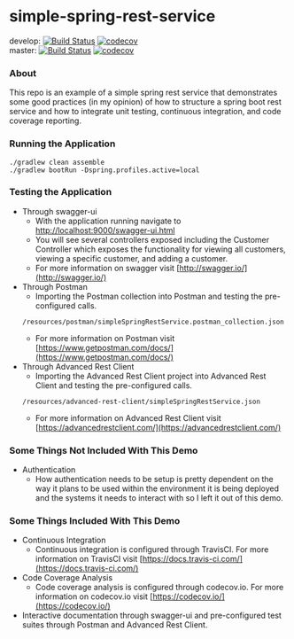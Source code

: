 # simple-spring-rest-service

develop:
[![Build Status](https://travis-ci.org/Cameron-C-Chapman/simple-spring-rest-service.svg?branch=develop)](https://travis-ci.org/Cameron-C-Chapman/simple-spring-rest-service)
[![codecov](https://codecov.io/gh/Cameron-C-Chapman/simple-spring-rest-service/branch/develop/graph/badge.svg)](https://codecov.io/gh/Cameron-C-Chapman/simple-spring-rest-service)
<br/>
master:
[![Build Status](https://travis-ci.org/Cameron-C-Chapman/simple-spring-rest-service.svg?branch=master)](https://travis-ci.org/Cameron-C-Chapman/simple-spring-rest-service)
[![codecov](https://codecov.io/gh/Cameron-C-Chapman/simple-spring-rest-service/branch/master/graph/badge.svg)](https://codecov.io/gh/Cameron-C-Chapman/simple-spring-rest-service)

### About
This repo is an example of a simple spring rest service that demonstrates some good practices (in my opinion) of how to structure a spring boot rest service and how to integrate unit testing, continuous integration, and code coverage reporting.

### Running the Application
```
./gradlew clean assemble
./gradlew bootRun -Dspring.profiles.active=local
```

### Testing the Application
* Through swagger-ui
  * With the application running navigate to [http://localhost:9000/swagger-ui.html](http://localhost:9000/swagger-ui.html)
  * You will see several controllers exposed including the Customer Controller which exposes the functionality for viewing all customers, viewing a specific customer, and adding a customer.
  * For more information on swagger visit [http://swagger.io/](http://swagger.io/)
* Through Postman
  * Importing the Postman collection into Postman and testing the pre-configured calls.
  ```
  /resources/postman/simpleSpringRestService.postman_collection.json
  ```
  * For more information on Postman visit [https://www.getpostman.com/docs/](https://www.getpostman.com/docs/)
* Through Advanced Rest Client
  * Importing the Advanced Rest Client project into Advanced Rest Client and testing the pre-configured calls.
  ```
  /resources/advanced-rest-client/simpleSpringRestService.json
  ```
  * For more information on Advanced Rest Client visit [https://advancedrestclient.com/](https://advancedrestclient.com/)

### Some Things Not Included With This Demo
* Authentication
  * How authentication needs to be setup is pretty dependent on the way it plans to be used within the environment it is being deployed and the systems it needs to interact with so I left it out of this demo.

### Some Things Included With This Demo
* Continuous Integration
  * Continuous integration is configured through TravisCI. For more information on TravisCI visit [https://docs.travis-ci.com/](https://docs.travis-ci.com/)
* Code Coverage Analysis
  * Code coverage analysis is configured through codecov.io. For more information on codecov.io visit [https://codecov.io/](https://codecov.io/)
* Interactive documentation through swagger-ui and pre-configured test suites through Postman and Advanced Rest Client.
